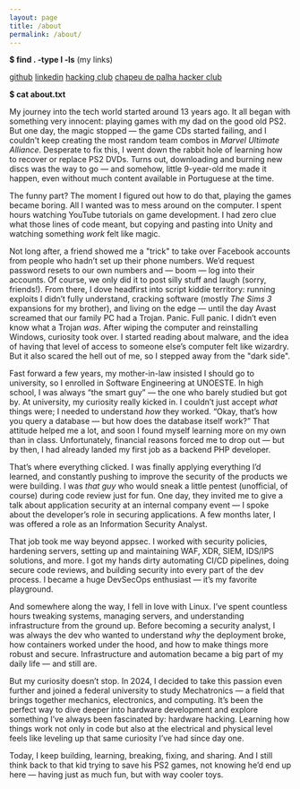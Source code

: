 ```yaml
---
layout: page
title: /about
permalink: /about/
---
```


<b>$ find . -type l -ls</b> (my links)

<a href="https://github.com/ja0x01" target="_blank">github</a>
<a href="https://www.linkedin.com/in/joaomarcelosgomes" target="_blank">linkedin</a>
<a href="https://app.hackingclub.com/profile/user/9876" target="_blank">hacking club</a>
<a href="http://ctf.chapeudepalhahacker.club/users/132" target="_blank">chapeu de palha hacker club</a>

<b>$ cat about.txt</b>

My journey into the tech world started around 13 years ago. It all began with something very innocent: playing games with my dad on the good old PS2. But one day, the magic stopped — the game CDs started failing, and I couldn't keep creating the most random team combos in _Marvel Ultimate Alliance_. Desperate to fix this, I went down the rabbit hole of learning how to recover or replace PS2 DVDs. Turns out, downloading and burning new discs was the way to go — and somehow, little 9-year-old me made it happen, even without much content available in Portuguese at the time.

The funny part? The moment I figured out how to do that, playing the games became boring. All I wanted was to mess around on the computer. I spent hours watching YouTube tutorials on game development. I had zero clue what those lines of code meant, but copying and pasting into Unity and watching something _work_ felt like magic.

Not long after, a friend showed me a "trick" to take over Facebook accounts from people who hadn’t set up their phone numbers. We’d request password resets to our own numbers and — boom — log into their accounts. Of course, we only did it to post silly stuff and laugh (sorry, friends!). From there, I dove headfirst into script kiddie territory: running exploits I didn’t fully understand, cracking software (mostly _The Sims 3_ expansions for my brother), and living on the edge — until the day Avast screamed that our family PC had a Trojan. Panic. Full panic. I didn’t even know what a Trojan _was_. After wiping the computer and reinstalling Windows, curiosity took over. I started reading about malware, and the idea of having that level of access to someone else’s computer felt like wizardry. But it also scared the hell out of me, so I stepped away from the "dark side".

Fast forward a few years, my mother-in-law insisted I should go to university, so I enrolled in Software Engineering at UNOESTE. In high school, I was always “the smart guy” — the one who barely studied but got by. At university, my curiosity really kicked in. I couldn’t just accept _what_ things were; I needed to understand _how_ they worked. “Okay, that’s how you query a database — but how does the database itself work?” That attitude helped me a lot, and soon I found myself learning more on my own than in class. Unfortunately, financial reasons forced me to drop out — but by then, I had already landed my first job as a backend PHP developer.

That’s where everything clicked. I was finally applying everything I’d learned, and constantly pushing to improve the security of the products we were building. I was _that guy_ who would sneak a little pentest (unofficial, of course) during code review just for fun. One day, they invited me to give a talk about application security at an internal company event — I spoke about the developer’s role in securing applications. A few months later, I was offered a role as an Information Security Analyst.

That job took me way beyond appsec. I worked with security policies, hardening servers, setting up and maintaining WAF, XDR, SIEM, IDS/IPS solutions, and more. I got my hands dirty automating CI/CD pipelines, doing secure code reviews, and building security into every part of the dev process. I became a huge DevSecOps enthusiast — it’s my favorite playground.

And somewhere along the way, I fell in love with Linux. I’ve spent countless hours tweaking systems, managing servers, and understanding infrastructure from the ground up. Before becoming a security analyst, I was always the dev who wanted to understand _why_ the deployment broke, how containers worked under the hood, and how to make things more robust and secure. Infrastructure and automation became a big part of my daily life — and still are.

But my curiosity doesn’t stop. In 2024, I decided to take this passion even further and joined a federal university to study Mechatronics — a field that brings together mechanics, electronics, and computing. It’s been the perfect way to dive deeper into hardware development and explore something I’ve always been fascinated by: hardware hacking. Learning how things work not only in code but also at the electrical and physical level feels like leveling up that same curiosity I’ve had since day one.

Today, I keep building, learning, breaking, fixing, and sharing. And I still think back to that kid trying to save his PS2 games, not knowing he’d end up here — having just as much fun, but with way cooler toys.